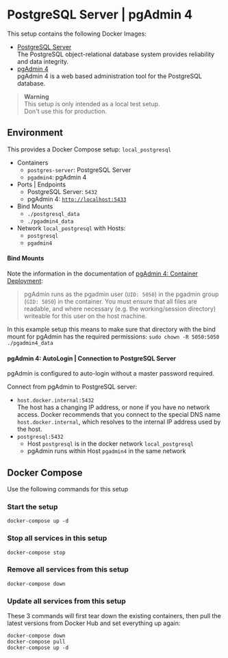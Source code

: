 # PostgreSQL Server | pgAdmin 4

This setup contains the following Docker Images:
- [PostgreSQL Server](https://hub.docker.com/_/postgres)  
  The PostgreSQL object-relational database system provides reliability and data integrity.
- [pgAdmin 4](https://hub.docker.com/r/dpage/pgadmin4)  
  pgAdmin 4 is a web based administration tool for the PostgreSQL database.

> **Warning**  
> This setup is only intended as a local test setup.  
> Don't use this for production.

## Environment
This provides a Docker Compose setup: `local_postgresql`

- Containers
  - `postgres-server`: PostgreSQL Server
  - `pgadmin4`: pgAdmin 4
- Ports | Endpoints
  - PostgreSQL Server: `5432`
  - pgAdmin 4: [`http://localhost:5433`](http://localhost:5433)
- Bind Mounts
  - `./postgresql_data`
  - `./pgadmin4_data`
- Network `local_postgresql` with Hosts:
     - `postgresql`
     - `pgadmin4`

#### Bind Mounts
Note the information in the documentation of [pgAdmin 4: Container Deployment](https://www.pgadmin.org/docs/pgadmin4/latest/container_deployment.html):

>pgAdmin runs as the pgadmin user (`UID: 5050`) in the pgadmin group (`GID: 5050`) in the container. You must ensure that all files are readable, and where necessary (e.g. the working/session directory) writeable for this user on the host machine.  

In this example setup this means to make sure that directory with the bind mount for pgAdmin has the required permissions: `sudo chown -R 5050:5050 ./pgadmin4_data`

#### pgAdmin 4: AutoLogin | Connection to PostgreSQL Server

pgAdmin is configured to auto-login without a master password required.

Connect from pgAdmin to PostgreSQL server:
- `host.docker.internal:5432`  
  The host has a changing IP address, or none if you have no 
  network access. Docker recommends that you connect to the 
  special DNS name `host.docker.internal`, which resolves to the 
  internal IP address used by the host.
- `postgresql:5432`  
   - Host `postgresql` is in the docker network `local_postgresql`
   - pgAdmin runs within Host `pgadmin4` in the same network


## Docker Compose

Use the following commands for this setup

### Start the setup

```
docker-compose up -d
```

### Stop all services in this setup

```
docker-compose stop
```

### Remove all services from this setup

```
docker-compose down
```

### Update all services from this setup

These 3 commands will first tear down the existing containers, then pull the latest versions from Docker Hub and set everything up again:

```
docker-compose down
docker-compose pull
docker-compose up -d
```
